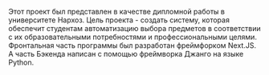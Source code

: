 Этот проект был представлен в качестве дипломной работы в университете Нархоз. Цель проекта - создать систему, которая обеспечит студентам автоматизацию выбора предметов в соответствии с их образовательными потребностями и профессиональными целями. Фронтальная часть программы  был разработан фреймфорком Next.JS. А часть Бэкенда написан с помощью фреймворка Джанго на языке Python.
